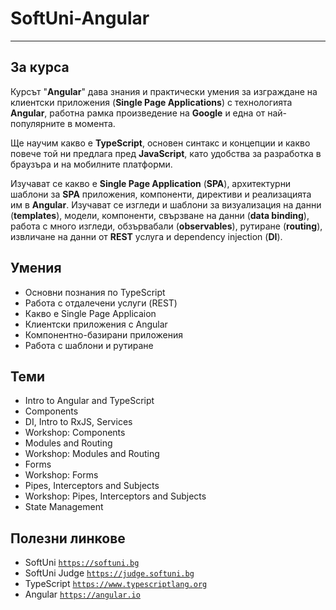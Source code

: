 # SoftUni-Angular

---

## За курса

Курсът "**Angular**" дава знания и практически умения за изграждане на клиентски приложения (**Single Page Applications**) с технологията **Angular**, работна рамка произведение на **Google** и една от най-популярните в момента. 

Ще научим какво е **TypeScript**, основен синтакс и концепции и какво повече той ни предлага пред **JavaScript**, като удобства за разработка в браузъра и на мобилните платформи. 

Изучават се какво е **Single Page Application** (**SPA**), архитектурни шаблони за **SPA** приложения, компоненти, директиви и реализацията им в **Angular**. Изучават се изгледи и шаблони за визуализация на данни (**templates**), модели, компоненти, свързване на данни (**data binding**), работа с много изгледи, обзървабали (**observables**), рутиране (**routing**), извличане на данни от **REST** услуга и dependency injection (**DI**).

## Умения

- Основни познания по TypeScript
- Работа с отдалечени услуги (REST)
- Какво е Single Page Applicaion
- Клиентски приложения с Angular
- Компонентно-базирани приложения
- Работа с шаблони и рутиране

## Теми

- Intro to Angular and TypeScript
- Components
- DI, Intro to RxJS, Services
- Workshop: Components
- Modules and Routing
- Workshop: Modules and Routing
- Forms
- Workshop: Forms
- Pipes, Interceptors and Subjects
- Workshop: Pipes, Interceptors and Subjects
- State Management

## Полезни линкове

- SoftUni 
<a href="https://softuni.bg">`https://softuni.bg`</a>
- SoftUni Judge 
<a href="https://judge.softuni.bg">`https://judge.softuni.bg`</a>
- TypeScript 
<a href="https://www.typescriptlang.org">`https://www.typescriptlang.org`</a>
- Angular 
<a href="https://angular.io">`https://angular.io`</a>